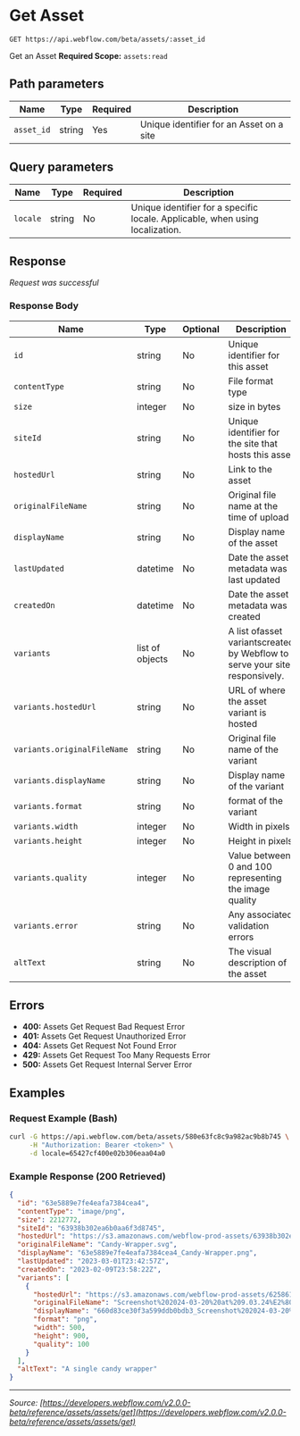 # Get Asset

```
GET https://api.webflow.com/beta/assets/:asset_id
```

Get an Asset
**Required Scope:** `assets:read`


## Path parameters

| Name | Type | Required | Description |
|---|---|---|---|
| `asset_id` | string | Yes | Unique identifier for an Asset on a site |




## Query parameters

| Name | Type | Required | Description |
|---|---|---|---|
| `locale` | string | No | Unique identifier for a specific locale. Applicable, when using localization. |




## Response

_Request was successful_

### Response Body

| Name | Type | Optional | Description |
|---|---|---|---|
| `id` | string | No | Unique identifier for this asset |
| `contentType` | string | No | File format type |
| `size` | integer | No | size in bytes |
| `siteId` | string | No | Unique identifier for the site that hosts this asset |
| `hostedUrl` | string | No | Link to the asset |
| `originalFileName` | string | No | Original file name at the time of upload |
| `displayName` | string | No | Display name of the asset |
| `lastUpdated` | datetime | No | Date the asset metadata was last updated |
| `createdOn` | datetime | No | Date the asset metadata was created |
| `variants` | list of objects | No | A list ofasset variantscreated by Webflow to serve your site responsively. |
| `variants.hostedUrl` | string | No | URL of where the asset variant is hosted |
| `variants.originalFileName` | string | No | Original file name of the variant |
| `variants.displayName` | string | No | Display name of the variant |
| `variants.format` | string | No | format of the variant |
| `variants.width` | integer | No | Width in pixels |
| `variants.height` | integer | No | Height in pixels |
| `variants.quality` | integer | No | Value between 0 and 100 representing the image quality |
| `variants.error` | string | No | Any associated validation errors |
| `altText` | string | No | The visual description of the asset |




## Errors

* **400:** Assets Get Request Bad Request Error
* **401:** Assets Get Request Unauthorized Error
* **404:** Assets Get Request Not Found Error
* **429:** Assets Get Request Too Many Requests Error
* **500:** Assets Get Request Internal Server Error




## Examples

### Request Example (Bash)

```bash
curl -G https://api.webflow.com/beta/assets/580e63fc8c9a982ac9b8b745 \
     -H "Authorization: Bearer <token>" \
     -d locale=65427cf400e02b306eaa04a0
```

### Example Response (200 Retrieved)

```json
{
  "id": "63e5889e7fe4eafa7384cea4",
  "contentType": "image/png",
  "size": 2212772,
  "siteId": "63938b302ea6b0aa6f3d8745",
  "hostedUrl": "https://s3.amazonaws.com/webflow-prod-assets/63938b302ea6b0aa6f3d8745/63e5889e7fe4eafa7384cea4_Vectors-Wrapper.svg",
  "originalFileName": "Candy-Wrapper.svg",
  "displayName": "63e5889e7fe4eafa7384cea4_Candy-Wrapper.png",
  "lastUpdated": "2023-03-01T23:42:57Z",
  "createdOn": "2023-02-09T23:58:22Z",
  "variants": [
    {
      "hostedUrl": "https://s3.amazonaws.com/webflow-prod-assets/6258612d1ee792848f805dcf/660d83ce30f3a599ddb0bdb3_Screenshot%202024-03-20%20at%209.03.24%E2%80%AFPM-p-500.png",
      "originalFileName": "Screenshot%202024-03-20%20at%209.03.24%E2%80%AFPM-p-500.png",
      "displayName": "660d83ce30f3a599ddb0bdb3_Screenshot%202024-03-20%20at%209.03.24%E2%80%AFPM-p-500.png",
      "format": "png",
      "width": 500,
      "height": 900,
      "quality": 100
    }
  ],
  "altText": "A single candy wrapper"
}
```


---
*Source: [https://developers.webflow.com/v2.0.0-beta/reference/assets/assets/get](https://developers.webflow.com/v2.0.0-beta/reference/assets/assets/get)*